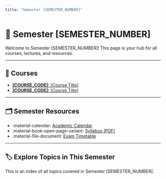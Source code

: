 ```yaml
---
title: "Semester [SEMESTER_NUMBER]"
---
```


# 🏫 Semester [SEMESTER_NUMBER]

Welcome to Semester [SEMESTER_NUMBER]! This page is your hub for all courses, lectures, and resources.

---

## 📘 Courses

<!-- Add links to your course overview pages here -->

- [**[COURSE_CODE]:** [Course Title]]([COURSE_CODE]/index.md)
- [**[COURSE_CODE]:** [Course Title]]([COURSE_CODE]/index.md)

---

## 🗂️ Semester Resources

- :material-calendar: [Academic Calendar]()
- :material-book-open-page-variant: [Syllabus (PDF)]()
- :material-file-document: [Exam Timetable]()

---

## 🏷️ Explore Topics in This Semester

This is an index of all topics covered in Semester [SEMESTER_NUMBER].

<!-- material/tags { scope: true } -->
